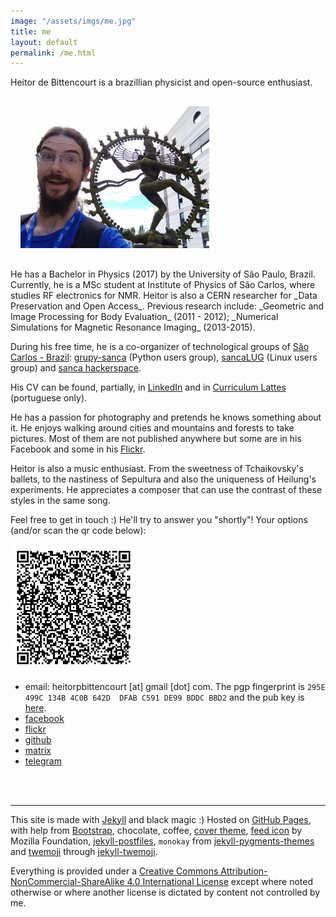 ```yaml
---
image: "/assets/imgs/me.jpg"
title: me
layout: default
permalink: /me.html
---
```


Heitor de Bittencourt is a brazillian physicist and open-source enthusiast.

<img src="assets/imgs/me.jpg" class="float-right img-fluid" alt="me with Shiva :D" style="width:60%; margin:1rem; min-width:11rem">
<p class="text-justify" markdown="1">
He has a Bachelor in Physics (2017) by the University of São Paulo, Brazil.
Currently, he is a MSc student at Institute of Physics of São Carlos,
where studies RF electronics for NMR. Heitor is also a CERN researcher for
_Data Preservation and Open Access_.
Previous research include:
_Geometric and Image Processing for Body Evaluation_ (2011 - 2012);
_Numerical Simulations for Magnetic Resonance Imaging_ (2013-2015).
</p>

During his free time, he is a co-organizer of technological groups of
[São Carlos - Brazil](https://osm.org/go/NqLuVLA-?relation=297986):
[grupy-sanca](https://www.grupysanca.com.br) (Python users group),
[sancaLUG](https://sancalug.org) (Linux users group) and
[sanca hackerspace](https://sancahs.grupysanca.com.br).

His CV can be found, partially, in
[LinkedIn](https://www.linkedin.com/in/heitorpb/) and in
[Curriculum Lattes](http://buscatextual.cnpq.br/buscatextual/visualizacv.do?id=K4356572E5)
(portuguese only).

He has a passion for photography and pretends he knows something about it. He
enjoys walking around cities and mountains and forests to take pictures. Most
of them are not published anywhere but some are in his Facebook and some in his
[Flickr](https://www.flickr.com/photos/heitorpb/).

Heitor is also a music enthusiast. From the sweetness of Tchaikovsky's ballets, to
the nastiness of Sepultura and also the uniqueness of Heilung's experiments. He
appreciates a composer that can use the contrast of these styles in the same
song.

<p class="text-center">
Feel free to get in touch :) He'll try to answer you "shortly"! Your options
(and/or scan the qr code below):
</p>


<div class="clearfix" markdown="1">
<a href="assets/imgs/qrcode.png"><img src="assets/imgs/qrcode.png" class="float-left img-fluid" alt="my vCard" style="width:40%; margin-right:1.3rem;"></a>

- email: heitorpbittencourt [at] gmail [dot] com. The pgp fingerprint
  is `295E 499C 134B 4C0B 642D  DFAB C591 DE99 BDDC BBD2` and the
  pub key is [here](heitor.public.gpg-key).
- [facebook](https://www.facebook.com/wololo666)
- [flickr](https://www.flickr.com/people/heitorpb/)
- [github](https://github.com/heitorPB/)
- [matrix](https://matrix.to/#/@heitor:matrix.org)
- [telegram](https://t.me/wololo666)

<br><br>
</div>

---

This site is made with [Jekyll](https://jekyllrb.com/) and black
magic :) Hosted on [GitHub Pages](https://pages.github.com/), with help from
[Bootstrap](https://getbootstrap.com/),
chocolate, coffee,
[cover theme](https://getbootstrap.com/docs/4.1/examples/cover/),
[feed icon](https://www.feedicons.com/) by Mozilla Foundation,
[jekyll-postfiles](https://nhoizey.github.io/jekyll-postfiles/),
`monokay` from [jekyll-pygments-themes](https://github.com/jwarby/jekyll-pygments-themes/)
and [twemoji](https://github.com/twitter/twemoji)
through [jekyll-twemoji](https://github.com/JuanitoFatas/jekyll-twemoji).

Everything is provided under a
[Creative Commons Attribution-NonCommercial-ShareAlike 4.0 International License](https://creativecommons.org/licenses/by-nc-sa/4.0/)
except where noted otherwise or where another license is dictated by content
not controlled by me.